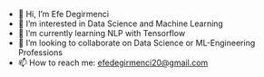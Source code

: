 - 👋 Hi, I’m Efe Degirmenci
- 👀 I’m interested in Data Science and Machine Learning
- 🌱 I’m currently learning NLP with Tensorflow
- 💞️ I’m looking to collaborate on Data Science or ML-Engineering Professions
- 📫 How to reach me: efedegirmenci20@gmail.com 

<!---
Helaven/Helaven is a ✨ special ✨ repository because its `README.md` (this file) appears on your GitHub profile.
You can click the Preview link to take a look at your changes.
--->
